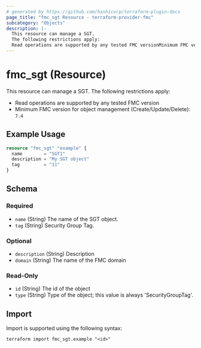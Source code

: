 ```yaml
---
# generated by https://github.com/hashicorp/terraform-plugin-docs
page_title: "fmc_sgt Resource - terraform-provider-fmc"
subcategory: "Objects"
description: |-
  This resource can manage a SGT.
  The following restrictions apply:
  Read operations are supported by any tested FMC versionMinimum FMC version for object management (Create/Update/Delete): 7.4
---
```


# fmc_sgt (Resource)

This resource can manage a SGT.
The following restrictions apply:
  - Read operations are supported by any tested FMC version
  - Minimum FMC version for object management (Create/Update/Delete): `7.4`

## Example Usage

```terraform
resource "fmc_sgt" "example" {
  name        = "SGT1"
  description = "My SGT object"
  tag         = "11"
}
```

<!-- schema generated by tfplugindocs -->
## Schema

### Required

- `name` (String) The name of the SGT object.
- `tag` (String) Security Group Tag.

### Optional

- `description` (String) Description
- `domain` (String) The name of the FMC domain

### Read-Only

- `id` (String) The id of the object
- `type` (String) Type of the object; this value is always 'SecurityGroupTag'.

## Import

Import is supported using the following syntax:

```shell
terraform import fmc_sgt.example "<id>"
```
